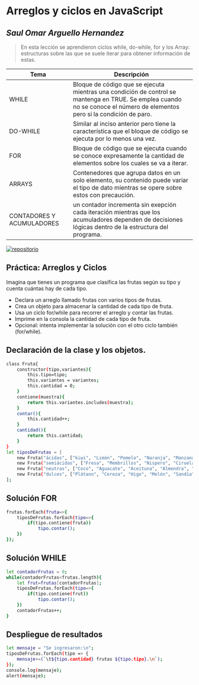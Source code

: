 # Arreglos y ciclos en JavaScript
## _Saul Omar Arguello Hernandez_
> En esta lección se aprendieron ciclos while, do-while, for y los Array: estructuras sobre las que se suele iterar para obtener información de estas.

| Tema | Descripción |
| ------ | ------ |
|WHILE |Bloque de código que se ejecuta mientras una condición de control se mantenga en TRUE. Se emplea cuando no se conoce el número de elementos pero si la condición de paro.|
| DO-WHILE | Similar al inciso anterior pero tiene la característica que el bloque de código se ejecuta por lo menos una vez.|
| FOR |Bloque de código que se ejecuta cuando se conoce expresamente la cantidad de elementos sobre los cuales se va a iterar.|
| ARRAYS |Contenedores que agrupa datos en un solo elemento, su contenido puede variar el tipo de dato mientras se opere sobre estos con precaución.|
| CONTADORES Y ACUMULADORES |un contador incrementa sin exepción cada iteración mientras que los acumuladores dependen de decisiones lógicas dentro de la estructura del programa.|

[![repositorio](https://i.pinimg.com/736x/ce/fd/a1/cefda1a3712809039224b672ea47827b.jpg)](https://github.com/ArgHero)

## Práctica: Arreglos y Ciclos
Imagina que tienes un programa que clasifica las frutas según su tipo y cuenta cuántas hay de cada tipo.

- Declara un arreglo llamado frutas con varios tipos de frutas.
- Crea un objeto para almacenar la cantidad de cada tipo de fruta.
- Usa un ciclo for/while para recorrer el arreglo y contar las frutas.
- Imprime en la consola la cantidad de cada tipo de fruta.
- Opcional: intenta implementar la solución con el otro ciclo también (for/while).

## Declaración de la clase y los objetos.
```sh
class Fruta{
    constructor(tipo,variantes){
        this.tipo=tipo;
        this.variantes = variantes;
        this.cantidad = 0;
    }
    contiene(muestra){
        return this.variantes.includes(muestra);
    }
    contar(){
        this.cantidad++;
    }
    cantidad(){
        return this.cantidad;
    }
}
let tiposDeFrutas = [
    new Fruta("ácidas", ["kiwi", "Limón", "Pomelo", "Naranja", "Manzana", "Uva", "Arandano", "Piña"]),
    new Fruta("semiácidas", ["Fresa", "Membrillos", "Nispero", "Ciruela", "Melocoton", "Mango", "Mandarina", "Frambuesa"]),
    new Fruta("neutras", ["Coco", "Aguacate", "Aceituna", "Almendra", "Avellana", "Cacahuete", "Nuez"]),
    new Fruta("dulces", ["Plátano", "Cereza", "Higo", "Melón", "Sandía", "Pera", "Granada", "Chirimoya"])
];
```
## Solución FOR
```sh
frutas.forEach(fruta=>{
    tiposDeFrutas.forEach(tipo=>{
        if(tipo.contiene(fruta))
            tipo.contar();
    })
});
```
## Solución WHILE
```sh
let contadorFrutas = 0;
while(contadorFrutas<frutas.length){
    let frut=frutas[contadorFrutas];
    tiposDeFrutas.forEach(tipo=>{
        if(tipo.contiene(frut))
            tipo.contar();
    })
    contadorFrutas++;
}
```
## Despliegue de resultados
```sh
let mensaje = "Se ingresaron:\n";
tiposDeFrutas.forEach(tipo => {
    mensaje+=(`\t${tipo.cantidad} frutas ${tipo.tipo}.\n`);
});
console.log(mensaje);
alert(mensaje);
```